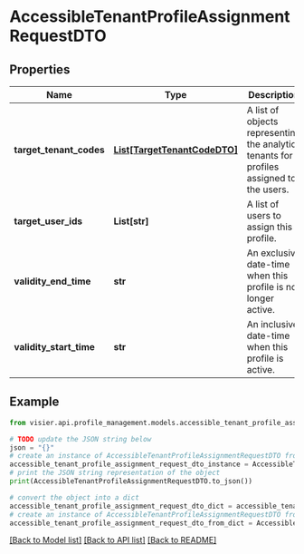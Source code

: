 # AccessibleTenantProfileAssignmentRequestDTO


## Properties

Name | Type | Description | Notes
------------ | ------------- | ------------- | -------------
**target_tenant_codes** | [**List[TargetTenantCodeDTO]**](TargetTenantCodeDTO.md) | A list of objects representing the  analytic tenants for profiles assigned to the users. | [optional] 
**target_user_ids** | **List[str]** | A list of users to assign this profile. | [optional] 
**validity_end_time** | **str** | An exclusive date-time when this profile is no longer active. | [optional] 
**validity_start_time** | **str** | An inclusive date-time when this profile is active. | [optional] 

## Example

```python
from visier.api.profile_management.models.accessible_tenant_profile_assignment_request_dto import AccessibleTenantProfileAssignmentRequestDTO

# TODO update the JSON string below
json = "{}"
# create an instance of AccessibleTenantProfileAssignmentRequestDTO from a JSON string
accessible_tenant_profile_assignment_request_dto_instance = AccessibleTenantProfileAssignmentRequestDTO.from_json(json)
# print the JSON string representation of the object
print(AccessibleTenantProfileAssignmentRequestDTO.to_json())

# convert the object into a dict
accessible_tenant_profile_assignment_request_dto_dict = accessible_tenant_profile_assignment_request_dto_instance.to_dict()
# create an instance of AccessibleTenantProfileAssignmentRequestDTO from a dict
accessible_tenant_profile_assignment_request_dto_from_dict = AccessibleTenantProfileAssignmentRequestDTO.from_dict(accessible_tenant_profile_assignment_request_dto_dict)
```
[[Back to Model list]](../README.md#documentation-for-models) [[Back to API list]](../README.md#documentation-for-api-endpoints) [[Back to README]](../README.md)


